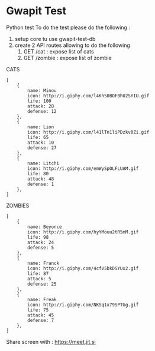 # Gwapit Test

Python test
To do the test please do the following :  
1. setup core tu use gwapit-test-db  
2. create 2 API routes allowing to do the following
    1. GET /cat : expose list of cats
    2. GET /zombie : expose list of zombie
     
CATS
```
[
    {
        name: Minou
        icon: http://i.giphy.com/l4KhS0BOFBhU2SYIU.gif
        life: 100
        attack: 28
        defense: 12
    },
    {
        name: Lion
        icon: http://i.giphy.com/l41lTn1liPDzkv0Zi.gif
        life: 65
        attack: 10
        defense: 27
    },
    {
        name: Litchi
        icon: http://i.giphy.com/emWySpOLFLUAM.gif
        life: 80
        attack: 48
        defense: 1
    },
]
```

ZOMBIES
```
[
    {
        name: Beyonce
        icon: http://i.giphy.com/hyYMouu2tR5mM.gif
        life: 98
        attack: 24
        defense: 5
    },
    {
        name: Franck
        icon: http://i.giphy.com/4cfV5bkDSYUx2.gif
        life: 87
        attack: 5
        defense: 25
    },
    {
        name: Freak
        icon: http://i.giphy.com/NKSq1x79SPTGg.gif
        life: 75
        attack: 45
        defense: 7
    },
]
```


Share screen with :
https://meet.jit.si